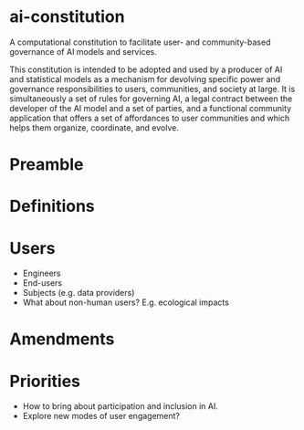 # ai-constitution
A computational constitution to facilitate user- and community-based governance of AI models and services.

This constitution is intended to be adopted and used by a producer of AI and statistical models as a mechanism for devolving specific power and governance responsibilities to users, communities, and society at large. It is simultaneously a set of rules for governing AI, a legal contract between the developer of the AI model and a set of parties, and a functional community application that offers a set of affordances to user communities and which helps them organize, coordinate, and evolve.

# Preamble

# Definitions

# Users
* Engineers
* End-users
* Subjects (e.g. data providers)
* What about non-human users? E.g. ecological impacts

# Amendments

# Priorities
* How to bring about participation and inclusion in AI.
* Explore new modes of user engagement?
